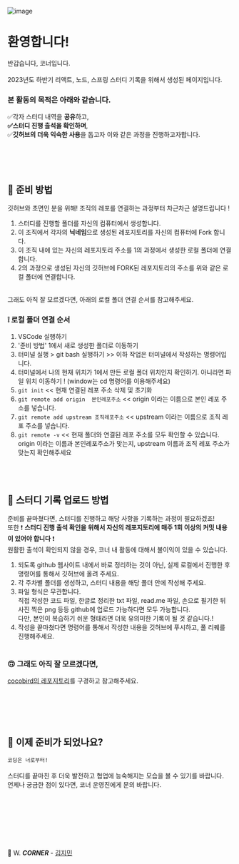 ![image](https://github.com/DS-Corner-Study/.github/assets/101644134/9c154442-9076-4f51-9945-0d16efa85629)

# 환영합니다!
반갑습니다, 코너입니다. </br> </br> 
2023년도 하반기 리액트, 노드, 스프링 스터디 기록을 위해서 생성된 페이지입니다.</br>
### 본 활동의 목적은 아래와 같습니다.
✅각자 스터디 내역을 **공유**하고, </br>
**✅스터디 진행 출석을 확인하며**,</br>
✅**깃허브의 더욱 익숙한 사용**을 돕고자 이와 같은 과정을 진행하고자합니다.   
</br> </br> </br> </br>

## 🤔 준비 방법 
깃허브와 초면인 분을 위해! 조직의 레포를 연결하는 과정부터 차근차근 설명드립니다 !
1. 스터디를 진행할 폴더를 자신의 컴퓨터에서 생성합니다.
2. 이 조직에서 각자의 **닉네임**으로 생성된 레포지토리를 자신의 컴퓨터에 Fork  합니다.
3. 이 조직 내에 있는 자신의 레포지토리 주소를 1의 과정에서 생성한 로컬 폴더에 연결합니다.
4. 2의 과정으로 생성된 자신의 깃허브에 FORK된 레포지토리의 주소를 위와 같은 로컬 폴더에 연결합니다.
</br> </br>

그래도 아직 잘 모르겠다면, 아래의 로컬 폴더 연결 순서를 참고해주세요.
### ❕ 로컬 폴더 연결 순서 
1. VSCode 실행하기
2. '준비 방법' 1에서 새로 생성한 폴더로 이동하기
3. 터미널 실행 > git bash 실행하기 >> 이하 작업은 터미널에서 작성하는 명령어입니다.
4. 터미널에서 나의 현재 위치가 1에서 만든 로컬 폴더 위치인지 확인하기.
아니라면 파일 위치 이동하기 ! (window는 cd 명령어를 이용해주세요)
5. ``` git init ```
<< 현재 연결된 레포 주소 삭제 및 초기화
6. ``` git remote add origin  본인레포주소 ``` 
<< origin 이라는 이름으로 본인 레포 주소를 넣습니다.
7. ``` git remote add upstream 조직레포주소 ``` 
<< upstream 이라는 이름으로 조직 레포 주소를 넣습니다.
8. ``` git remote -v ```
<< 현재 폴더와 연결된 레포 주소를 모두 확인할 수 있습니다. </br>
origin 이라는 이름과 본인레포주소가 맞는지,  upstream 이름과 조직 레포 주소가 맞는지 확인해주세요
</br> </br> </br> </br>


## 🤗 스터디 기록 업로드 방법
준비를 끝마쳤다면, 스터디를 진행하고 해당 사항을 기록하는 과정이 필요하겠죠! </br> 
또한 ❗ **스터디 진행 출석 확인을 위해서 자신의 레포지토리에 매주 1회 이상의 커밋 내용이 있어야 합니다** ❗  </br> 
원활한 출석이 확인되지 않을 경우, 코너 내 활동에 대해서 불이익이 있을 수 있습니다. </br> 

1. 되도록 github 웹사이트 내에서 바로 정리하는 것이 아닌, 실제 로컬에서 진행한 후 명령어를 통해서 깃허브에 올려 주세요.
2. 각 주차별 폴더를 생성하고, 스터디 내용을 해당 폴더 안에 작성해 주세요.
3. 파일 형식은 무관합니다.</br>
   직접 작성한 코드 파일, 한글로 정리한 txt 파일, read.me 파일, 손으로 필기한 뒤 사진 찍은 png 등등 github에 업로드 가능하다면 모두 가능합니다. </br>
   다만, 본인이 복습하기 쉬운 형태라면 더욱 유의미한 기록이 될 것 같습니다.!
5. 작성을 끝마쳤다면 명령어를 통해서 작성한 내용을 깃허브에 푸시하고, 풀 리퀘를 진행해주세요.</br></br>

### 🙃 그래도 아직 잘 모르겠다면, 
[cocobird의 레포지토리](https://github.com/DS-Corner-Study/COCOBIRD/tree/main)를 구경하고 참고해주세요.

</br> </br> </br> </br>

## 🚀 이제 준비가 되었나요? 
```코딩은 너로부터!```</br> </br>
스터디를 끝마친 후 더욱 발전하고 협업에 능숙해지는 모습을 볼 수 있기를 바랍니다.</br>
언제나 궁금한 점이 있다면, 코너 운영진에게 문의 바랍니다.
</br> </br> </br> </br></br> </br> </br> </br>



🧡 W. _**CORNER**_ - [김지민](https://github.com/jimin-ni)

